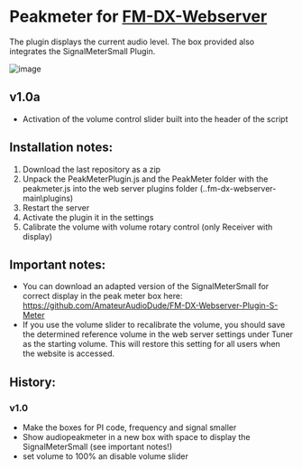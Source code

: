 # Peakmeter for [FM-DX-Webserver](https://github.com/NoobishSVK/fm-dx-webserver)

The plugin displays the current audio level. The box provided also integrates the SignalMeterSmall Plugin.

![image](https://github.com/user-attachments/assets/5872fd92-d3f8-4214-bb6c-c096c4ad2a0a)


## v1.0a

- Activation of the volume control slider built into the header of the script

## Installation notes:

1. 	Download the last repository as a zip
2.	Unpack the PeakMeterPlugin.js and the PeakMeter folder with the peakmeter.js into the web server plugins folder (..fm-dx-webserver-main\plugins)
3. 	Restart the server
4. 	Activate the plugin it in the settings
5.	Calibrate the volume with volume rotary control (only Receiver with display)

## Important notes: 

- You can download an adapted version of the SignalMeterSmall for correct display in the peak meter box here: https://github.com/AmateurAudioDude/FM-DX-Webserver-Plugin-S-Meter
- If you use the volume slider to recalibrate the volume, you should save the determined reference volume in the web server settings under Tuner as the starting volume. This will restore this setting for all users when the website is accessed.
  
## History:

### v1.0

- Make the boxes for PI code, frequency and signal smaller
- Show audiopeakmeter in a new box with space to display the SignalMeterSmall (see important notes!)
- set volume to 100% an disable volume slider 
